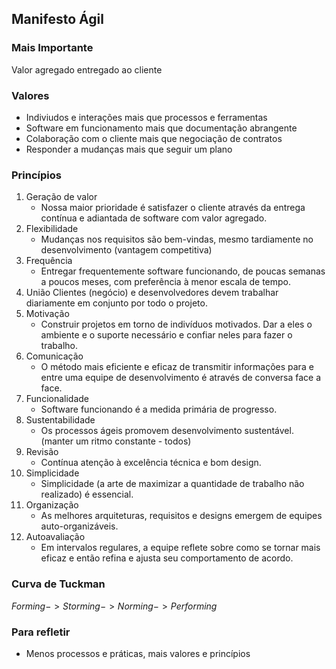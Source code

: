 ## Manifesto Ágil


### Mais Importante

Valor agregado entregado ao cliente


### Valores

- Indiviudos e interações mais que processos e ferramentas
- Software em funcionamento mais que documentação abrangente
- Colaboração com o cliente mais que negociação de contratos
- Responder a mudanças mais que seguir um plano


### Princípios

1. Geração de valor
   - Nossa maior prioridade é satisfazer o cliente através da entrega contínua e adiantada de software com valor agregado.
2. Flexibilidade
   - Mudanças nos requisitos são bem-vindas, mesmo tardiamente no desenvolvimento (vantagem competitiva)
3. Frequência
    - Entregar frequentemente software funcionando, de poucas semanas a poucos meses, com preferência à menor escala de tempo.
4. União
    Clientes (negócio) e desenvolvedores devem trabalhar diariamente em conjunto por todo o projeto.
5. Motivação
    - Construir projetos em torno de indivíduos motivados. Dar a eles o ambiente e o suporte necessário e confiar neles para fazer o trabalho.
6. Comunicação
    - O método mais eficiente e eficaz de transmitir informações para e entre uma equipe de desenvolvimento é através de conversa face a face.
7. Funcionalidade
    - Software funcionando é a medida primária de progresso.
8. Sustentabilidade
   - Os processos ágeis promovem desenvolvimento sustentável. (manter um ritmo constante - todos)
9.  Revisão
    - Contínua atenção à excelência técnica e bom design.
10. Simplicidade
    - Simplicidade (a arte de maximizar a quantidade de trabalho não realizado) é essencial.
11. Organização
    - As melhores arquiteturas, requisitos e designs emergem de equipes auto-organizáveis.
12. Autoavaliação
    - Em intervalos regulares, a equipe reflete sobre como se tornar mais eficaz e então refina e ajusta seu comportamento de acordo.


### Curva de Tuckman

$Forming
-> Storming
-> Norming
-> Performing$


### Para refletir

- Menos processos e práticas, mais valores e princípios
